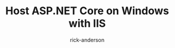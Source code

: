 ---
title: Host ASP.NET Core on Windows with IIS
author: rick-anderson
description: Advanced configuration with the ASP.NET Core Module and Internet Information Services (IIS).
monikerRange: '>= aspnetcore-2.1'
ms.author: riande
ms.custom: mvc
ms.date: 5/7/2020
no-loc: ["ASP.NET Core Identity", cookie, Cookie, Blazor, "Blazor Server", "Blazor WebAssembly", "Identity", "Let's Encrypt", Razor, SignalR]
uid: host-and-deploy/iis/advanced
---